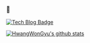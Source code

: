 ### 🤔

[![Tech Blog Badge](http://img.shields.io/badge/-Tech%20blog-black?style=flat-square&logo=github&link=https://beststar-1.tistory.com/)](https://beststar-1.tistory.com/)

[![HwangWonGyu's github stats](https://github-readme-stats.vercel.app/api?username=HwangWonGyu&theme=merko)](https://github.com/anuraghazra/github-readme-stats)

<!--
**HwangWonGyu/HwangWonGyu** is a ✨ _special_ ✨ repository because its `README.md` (this file) appears on your GitHub profile.

Here are some ideas to get you started:

- 🔭 I’m currently working on ...
- 🌱 I’m currently learning ...
- 👯 I’m looking to collaborate on ...
- 🤔 I’m looking for help with ...
- 💬 Ask me about ...
- 📫 How to reach me: ...
- 😄 Pronouns: ...
- ⚡ Fun fact: ...
-->
